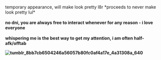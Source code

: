 temporary appearance, will make look pretty l8r *proceeds to never make look pretty lul\*
<br><br><b> no dni, you are always free to interact whenever for any reason - i love everyone
<br><br><b> whispering me is the best way to get my attention, i am often half-afk/offtab


![tumblr_8bb7cb6504246a56057b80fc0af4a17e_4a31308a_640](https://github.com/user-attachments/assets/28e09bc2-46c0-4dd5-8d1c-baaa20c71b3a)

